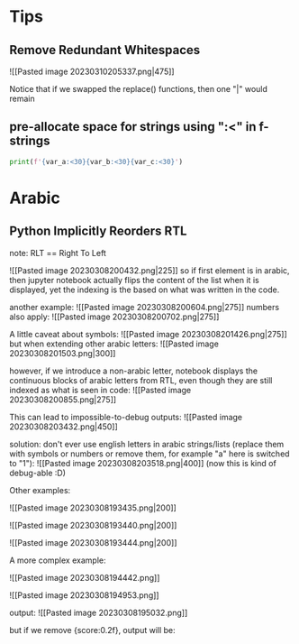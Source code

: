 # Tips
## Remove Redundant Whitespaces

![[Pasted image 20230310205337.png|475]]

Notice that if we swapped the replace() functions, then one "|" would remain

## pre-allocate space for strings using ":<" in f-strings

```python
print(f'{var_a:<30}{var_b:<30}{var_c:<30}')
```

# Arabic

## Python Implicitly Reorders RTL

note: RLT == Right To Left

![[Pasted image 20230308200432.png|225]]
so if first element is in arabic, then jupyter notebook actually flips the content of the list when it is displayed, yet the indexing is the based on what was written in the code.

another example:
![[Pasted image 20230308200604.png|275]]
numbers also apply:
![[Pasted image 20230308200702.png|275]]

A little caveat about symbols:
![[Pasted image 20230308201426.png|275]]
but when extending other arabic letters:
![[Pasted image 20230308201503.png|300]]


however, if we introduce a non-arabic letter, notebook displays the continuous blocks of arabic letters from RTL, even though they are still indexed as what is seen in code:
![[Pasted image 20230308200855.png|275]]

This can lead to impossible-to-debug outputs:
![[Pasted image 20230308203432.png|450]]

solution: don't ever use english letters in arabic strings/lists (replace them with symbols or numbers or remove them, for example "a" here is switched to "1"):
![[Pasted image 20230308203518.png|400]]
(now this is kind of debug-able :D)

Other examples:

![[Pasted image 20230308193435.png|200]]


![[Pasted image 20230308193440.png|200]]

![[Pasted image 20230308193444.png|200]]

A more complex example:

![[Pasted image 20230308194442.png]]

![[Pasted image 20230308194953.png]]

output:
![[Pasted image 20230308195032.png]]


but if we remove {score:0.2f}, output will be: